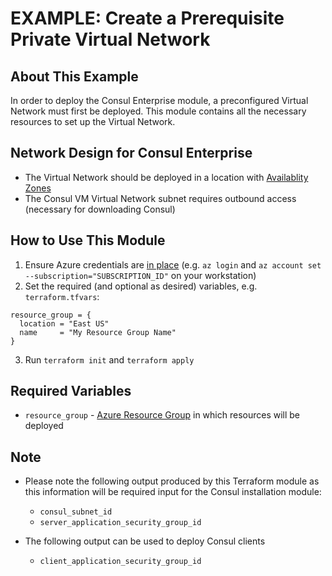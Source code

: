 # EXAMPLE: Create a Prerequisite Private Virtual Network

## About This Example

In order to deploy the Consul Enterprise module, a preconfigured Virtual Network must first be deployed. This module contains all the necessary resources to set up the Virtual Network.

## Network Design for Consul Enterprise

* The Virtual Network should be deployed in a location with [Availablity Zones](https://azure.microsoft.com/en-us/global-infrastructure/geographies/)
* The Consul VM Virtual Network subnet requires outbound access (necessary for downloading Consul)

## How to Use This Module

1. Ensure Azure credentials are [in place](https://registry.terraform.io/providers/hashicorp/azurerm/latest/docs#authenticating-to-azure) (e.g. `az login` and `az account set --subscription="SUBSCRIPTION_ID"` on your workstation)
2. Set the required (and optional as desired) variables, e.g. `terraform.tfvars`:
```
resource_group = {
  location = "East US"
  name     = "My Resource Group Name"
}
```
3. Run `terraform init` and `terraform apply`

## Required Variables

* `resource_group` - [Azure Resource Group](../resource_group) in which resources will be deployed

## Note

- Please note the following output produced by this Terraform module as this information will be required input for the Consul installation module:
  - `consul_subnet_id`
  - `server_application_security_group_id`

- The following output can be used to deploy Consul clients
  - `client_application_security_group_id`
